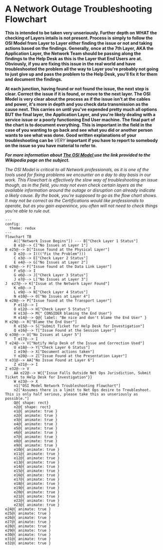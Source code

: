 <H1> A Network Outage Troubleshooting Flowchart </H1>

**This is intended to be taken very unseriously. Further depth on WHAT the checking of Layers intails is not present. Process is simply to follow the OSI Model from Layer to Layer either finding the issue or not and taking actions based on the findings. Generally, once at the 7th Layer, AKA the Application Layer, the Network Team should be passing along the findings to the Help Desk as this is the Layer that End Users are at. Obviously, if you are fixing this issue in the real world and have troubleshooted the problem all the way to Layer you're probably not going to just give up and pass the problem to the Help Desk, you'll fix it for them and document the findings.**

**At each junction, having found or not found the issue, the next step is clear. Correct the issue if it is found, or move to the next layer. The OSI Model is very clear about the process as if the issue isn't at the cables and power, it's more in depth and you check data transmission as the cause next. This carries on until you've expended pretty much all options BUT the final layer, the Application Layer, and you're likely dealing with a service issue or a poorly functioning End User machine. The final part of the chart is to document everything. This is important in the field in the case of you wanting to go back and see what you did or another person wants to see what was done. Good written explanations of your troubleshooting can be** *VERY* **important if you have to report to somebody on the issue so you have material to refer to.**

***For more information about <a href="https://en.wikipedia.org/wiki/OSI_model"> The OSI Model </a> use the link provided to the Wikipedia page on the subject.***

*The OSI Model is critical to all Network professionals, as it is one of the tools used for fixing problems we encounter on a day to day basis in our work. This Flowchart is effectively the slow way of troubleshooting an issue though, as in the field, you may not even check certain layers as the available information around the outage or disruption can already indicate a likely cause. By the book, you're supposed to go as the flow chart shows. It may not be correct as the Certifications would like professionals to operate, but as you gain expereince, you often will not need to check things you're able to rule out.*


```mermaid
---
config:
  theme: redux
---
flowchart TB
    A(["Network Issue Begins"]) --- B["Check Layer 1 Status"]
    B e1@--> C["No Issues at Layer 1"]
B e25@--> D["Issue found at the Physical Layer"]
    D e2@--> I((("Fix the Problem")))
    C e3@--> E["Check Layer 2 Status"]
    E e4@--> G["No Issues at Layer 2"]
E e26@--> F["Issue found at the Data Link Layer"]
    F e5@--> I
    G e6@--> J["Check Layer 3 Status"]
    J e7@--> L["No Issues at Layer 3"] 
J  e27@--> K["Issue at the Network Layer Found"]
    K e8@--> I
    L e9@--> N["Check Layer 4 Status"]
    N e10@--> O["No Issues at Layer 4"] 
N e28@--> P["Issue found at the Transport Layer"]
    P e11@--> I
    O e12@--> H["Check Layer 5 Status"]
    H e13@--> M{" CONSIDER blaming the End User"}
    M e14@--> Q@{ label: "Be nice and don't blame the End User" } 
M e29@--> R["Blame the End User"]
    R e15@--> S["Submit Ticket for Help Desk for Investigation"]
    Q e16@--> T["Issue Found at the Session Layer"]
Q e30@--> U["No Issues at Layer 5"]
    T e17@--> I
T e24@--> V["Notify Help Desk of the Issue and Correction Used"]
    U e18@--> Y["Check Layer 6 Status"]
    I e19@--> X["Document actions taken"]
    Y e20@--> Z["Issue Found at the Presentation Layer"]
Y e31@--> AA["No Issue Found at Layer 6"]
    Z e21@--> I
Z e32@--> V
    AA e22@--> W{{"Issue Falls Outside Net Ops Jurisdiction, Submit Ticket to Help Desk for Investigation"}}
    W e23@--> X
    n1["OSI Model Network Troubleshooting Flowchart"]
    n2["Assumes there is a limit to Net Ops desire to Troubleshoot. This is only half serious, please take this as unseriously as possible."]
    Q@{ shape: rect}
    n2@{ shape: rect}
    e1@{ animate: true }
    e2@{ animate: true }
    e3@{ animate: true }
    e4@{ animate: true }
    e5@{ animate: true }
    e6@{ animate: true }
    e7@{ animate: true }
    e8@{ animate: true }
    e9@{ animate: true }
    e10@{ animate: true }
    e11@{ animate: true }
    e12@{ animate: true }
    e13@{ animate: true }
    e14@{ animate: true }
    e15@{ animate: true }
    e16@{ animate: true }
    e17@{ animate: true }
    e18@{ animate: true }
    e19@{ animate: true }
    e20@{ animate: true }
    e21@{ animate: true }
    e22@{ animate: true }
    e23@{ animate: true }
e24@{ animate: true }
e25@{ animate: true }
e26@{ animate: true }
e27@{ animate: true }
e28@{ animate: true }
e29@{ animate: true }
e30@{ animate: true }
e31@{ animate: true }
e32@{ animate: true }
